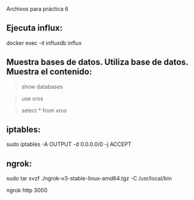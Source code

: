 Archivos para práctica 6

Ejecuta influx:   
-------------------------------------------------
docker exec -it influxdb influx

Muestra bases de datos. Utiliza base de datos. Muestra el contenido:
--------------------------------------------------------------------

> show databases

> use xros

> select * from xros


iptables:   
-------------------------------------------------
sudo iptables -A OUTPUT -d 0.0.0.0/0 -j ACCEPT


ngrok:
-------------------------------------------------
sudo tar xvzf ./ngrok-v3-stable-linux-amd64.tgz -C /usr/local/bin

ngrok http 3000

